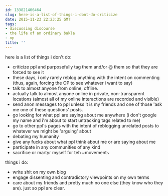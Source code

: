 ```yaml
---
id: 133821406464
slug: here-is-a-list-of-things-i-dont-do-criticize
date: 2015-11-23 22:23:25 GMT
tags:
- discussing discourse
- the life of an ordinary bakla
- op
title: ''
---
```

here is a list of things i don't do:

- criticize ppl and purposefully tag them and/or @ them so that they are forced to see it
- these days, i only rarely reblog anything with the intent on commenting (thus, again, forcing the OP to see whatever i want to say)
- talk to almost anyone from online, offline.
- actually talk to almost anyone online in private, non-transparent locations (almost all of my online interactions are recorded and visible)
- send anon messages to ppl unless it is my friends and one of those 'ask me one of these questions' posts.
- go looking for what ppl are saying about me anywhere (i don't google my name and i'm about to start untracking tags related to me)
- go to other ppl's pages with the intent of reblogging unrelated posts to whatever we might be 'arguing' about
- debating my humanity
- give any fucks about what ppl think about me or are saying about me
- participate in any communities of any kind
- sacrifice or martyr myself for teh ~movement~

things i do:

- write shit on my own blog
- engage dissenting and contradictory viewpoints on my own terms
- care about my friends and pretty much no one else (they know who they are).
just so ppl are clear.